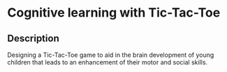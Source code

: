 # Cognitive learning with Tic-Tac-Toe

## Description
Designing a Tic-Tac-Toe game to aid in the brain development of young children that leads to an enhancement of their motor and social skills.